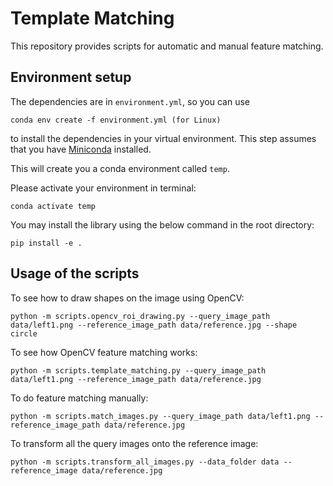 # Template Matching

This  repository provides scripts for automatic and manual feature matching.

## Environment setup

The dependencies are in `environment.yml`, so you can use
```
conda env create -f environment.yml (for Linux)
```
to install the dependencies in your virtual environment. This step assumes that you have [Miniconda](https://docs.conda.io/en/latest/miniconda.html) installed.

This will create you a conda environment called `temp`.

Please activate your environment in terminal:
```
conda activate temp
```

You may install the library using the below command in the root directory:
```
pip install -e .
```

## Usage of the scripts

To see how to draw shapes on the image using OpenCV:

```
python -m scripts.opencv_roi_drawing.py --query_image_path data/left1.png --reference_image_path data/reference.jpg --shape circle
```

To see how OpenCV feature matching works:

```
python -m scripts.template_matching.py --query_image_path data/left1.png --reference_image_path data/reference.jpg
```

To do feature matching manually:

```
python -m scripts.match_images.py --query_image_path data/left1.png --reference_image_path data/reference.jpg
```

To transform all the query images onto the reference image:

```
python -m scripts.transform_all_images.py --data_folder data --reference_image data/reference.jpg
```


